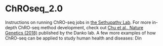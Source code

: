 # ChROseq_2.0

Instructions on running ChRO-seq jobs in [the Sethupathy Lab](). 
For more in-depth ChRO-seq method development, check out [Chu et al., Nature Genetics (2018)]() published by the Danko lab. 
A few more examples of how ChRO-seq can be applied to study human health and diseases: Din
